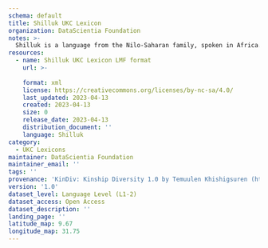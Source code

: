 ```yaml
---
schema: default
title: Shilluk UKC Lexicon
organization: DataScientia Foundation
notes: >-
  Shilluk is a language from the Nilo-Saharan family, spoken in Africa. The UKC Lexicon of Shilluk is represented as a lexico-semantic network. It consists of words, word senses, synsets, as well as sense-level and synset-level relationships.
resources:
  - name: Shilluk UKC Lexicon LMF format
    url: >-
      
    format: xml
    license: https://creativecommons.org/licenses/by-nc-sa/4.0/
    last_updated: 2023-04-13
    created: 2023-04-13
    size: 0
    release_date: 2023-04-13
    distribution_document: ''
    language: Shilluk
category:
  - UKC Lexicons
maintainer: DataScientia Foundation
maintainer_email: ''
tags: ''
provenance: 'KinDiv: Kinship Diversity 1.0 by Temuulen Khishigsuren (http://ukc.disi.unitn.it/index.php/kinship/); Princeton WordNet 2.1 by Princeton University (https://wordnet.princeton.edu)'
version: '1.0'
dataset_level: Language Level (L1-2)
dataset_access: Open Access
dataset_description: ''
landing_page: ''
latitude_map: 9.67
longitude_map: 31.75
---
```

